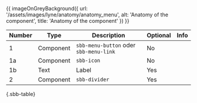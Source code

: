 

{{ imageOnGreyBackground({
  url: '/assets/images/lyne/anatomy/anatomy_menu',
  alt: 'Anatomy of the component',
  title: 'Anatomy of the component'
}) }}

<sbb-table-wrapper>

|Number|Type|Description|Optional|Info|
|------|---|------------|--------|-------|
|1|Component|`sbb-menu-button` oder `sbb-menu-link`|No||
|1a|Component|`sbb-icon`|No||
|1b|Text|Label|Yes||
|2|Component|`sbb-divider`|Yes||


{.sbb-table}

</sbb-table-wrapper>